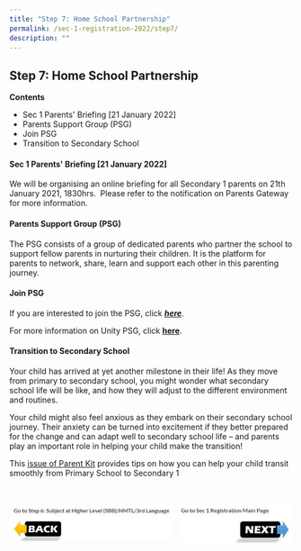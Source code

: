 ```yaml
---
title: "Step 7: Home School Partnership"
permalink: /sec-1-registration-2022/step7/
description: ""
---
```

## Step 7: Home School Partnership

**Contents**<br>
* Sec 1 Parents' Briefing [21 January 2022]
* Parents Support Group (PSG)
* Join PSG
* Transition to Secondary School

#### Sec 1 Parents' Briefing \[21 January 2022\]

We will be organising an online briefing for all Secondary 1 parents on 21th January 2021, 1830hrs.  Please refer to the notification on Parents Gateway for more information.   
  
#### Parents Support Group (PSG)

The PSG consists of a group of dedicated parents who partner the school to support fellow parents in nurturing their children. It is the platform for parents to network, share, learn and support each other in this parenting journey.

#### Join PSG

If you are interested to join the PSG, click **_[here](https://docs.google.com/forms/d/1B-zvbhxLw5mMmNXk_xoxkJj-BlM5qETQcKoEbLOj6w0/edit)_**.

For more information on Unity PSG, click [**here**](/files/PSG%20Welcome%20Letter%202022v2.pdf).

#### Transition to Secondary School

Your child has arrived at yet another milestone in their life! As they move from primary to secondary school, you might wonder what secondary school life will be like, and how they will adjust to the different environment and routines. 

Your child might also feel anxious as they embark on their secondary school journey. Their anxiety can be turned into excitement if they better prepared for the change and can adapt well to secondary school life – and parents play an important role in helping your child make the transition! 

This [issue of Parent Kit](/files/Resource%20Kit%20-%20Parent%20Kit%20-%20Primary%20to%20Secondary%20Transition.pdf) provides tips on how you can help your child transit smoothly from Primary School to Secondary 1
<br><br><br>

<p><a href="https://www.ezhishi.net/CKPSebook2022/">
<img style="width:58%" align=left src="/images/photo1670139081.jpeg">
</a></p>

<p><a href="https://www.ezhishi.net/CKPSebook2022/">
<img style="width:40%" align=right src="/images/photo1670139082.jpeg">
</a></p>